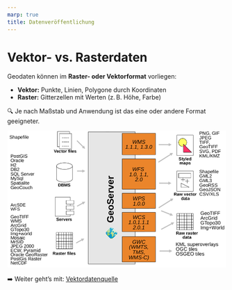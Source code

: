 ```yaml
---
marp: true
title: Datenveröffentlichung
---
```


# Vektor- vs. Rasterdaten

Geodaten können im **Raster- oder Vektorformat** vorliegen:

- **Vektor:** Punkte, Linien, Polygone durch Koordinaten  
- **Raster:** Gitterzellen mit Werten (z. B. Höhe, Farbe)

🔍 Je nach Maßstab und Anwendung ist das eine oder andere Format geeigneter.

![Datenformate in GeoServer](../assets/formats_geoserver.png)

➡️ Weiter geht’s mit: [Vektordatenquelle](./vector/index.html)
